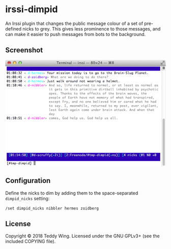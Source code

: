 irssi-dimpid
============

An Irssi plugin that changes the public message colour of a set of pre-defined
nicks to grey. This gives less prominence to those messages, and can make it
easier to push messages from bots to the background.


## Screenshot
![screenshot](./screenshot.png)


## Configuration

Define the nicks to dim by adding them to the space-separated `dimpid_nicks`
setting:

	/set dimpid_nicks nibbler hermes zoidberg


## License
Copyright © 2018 Teddy Wing. Licensed under the GNU GPLv3+ (see the included
COPYING file).
